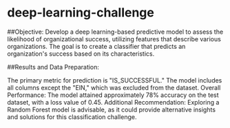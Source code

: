 # deep-learning-challenge

##Objective: 
Develop a deep learning-based predictive model to assess the likelihood of organizational success, utilizing features that describe various organizations. The goal is to create a classifier that predicts an organization's success based on its characteristics.

##Results and Data Preparation:

The primary metric for prediction is "IS_SUCCESSFUL."
The model includes all columns except the "EIN," which was excluded from the dataset.
Overall Performance: The model attained approximately 78% accuracy on the test dataset, with a loss value of 0.45.
Additional Recommendation: Exploring a Random Forest model is advisable, as it could provide alternative insights and solutions for this classification challenge.

